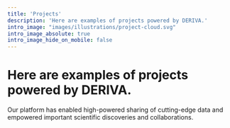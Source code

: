 ```yaml
---
title: 'Projects'
description: 'Here are examples of projects powered by DERIVA.'
intro_image: "images/illustrations/project-cloud.svg"
intro_image_absolute: true
intro_image_hide_on_mobile: false
---
```


# Here are examples of projects powered by DERIVA.

Our platform has enabled high-powered sharing of cutting-edge data and empowered important scientific discoveries and collaborations.
